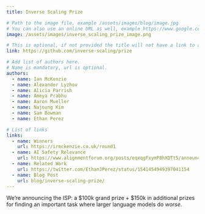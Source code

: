 ```yaml
---
title: Inverse Scaling Prize

# Path to the image file, example /assets/images/blog/image.jpg
# You can also use an online URL as well, example https://www.google.com/image.jpg
image: /assets/images/inverse_scaling_prize_image.png

# This is optional, if not provided the title will not have a link to anywhere
link: https://github.com/inverse-scaling/prize

# Add list of authors here.
# Name is mandatory, url is optional.
authors:
  - name: Ian McKenzie
  - name: Alexander Lyzhov
  - name: Alicia Parrish
  - name: Ameya Prabhu
  - name: Aaron Mueller
  - name: Najoung Kim
  - name: Sam Bowman
  - name: Ethan Perez

# List of links
links:
  - name: Winners
    url: https://irmckenzie.co.uk/round1
  - name: AI Safety Relevance
    url: https://www.alignmentforum.org/posts/eqxqgFxymP8hXDTt5/announcing-the-inverse-scaling-prize-usd250k-prize-pool
  - name: Related Work
    url: https://twitter.com/EthanJPerez/status/1541454949397041154
  - name: Blog Post
    url: blog/inverse-scaling-prize/
---
```


<!--Abstract-->

We’re announcing the ISP: a $100k grand prize + $150k in additional prizes for finding an important task where larger language models do *worse*.
